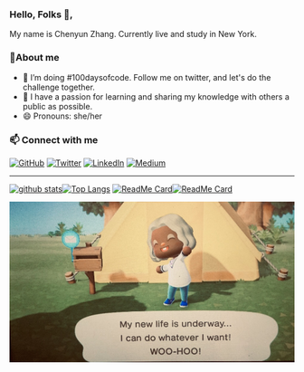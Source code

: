 ### Hello, Folks 👋,

My name is Chenyun Zhang. Currently live and study in New York.  

### 🐶About me 
- 🌱 I’m doing #100daysofcode. Follow me on twitter, and let's do the challenge together.
- 👯 I have a passion for learning and sharing my knowledge with others a public as possible.
- 😄 Pronouns: she/her

<p align="center">
	<h3>📫 Connect with me</h3>
	<a href="https://github.com/ChenyunZhang"><img src="https://img.shields.io/github/followers/ChenyunZhang.svg?label=GitHub&style=social" alt="GitHub"></a>
	<a href="https://twitter.com/Ttrazcy"><img src="https://img.shields.io/twitter/follow/Ttrazcy?label=Twitter&style=social" alt="Twitter"></a>
	<a href="www.linkedin.com/in/tracy-zhang-link816"><img src="https://img.shields.io/badge/LinkedIn--_.svg?style=social&logo=linkedin" alt="LinkedIn"></a>
	<a href="https://medium.com/@morningchenyun"><img src="https://img.shields.io/badge/Medium--_.svg?style=social&logo=Medium" alt="Medium"></a>
</p>

<hr/>

[![github stats](https://github-readme-stats.vercel.app/api?username=ChenyunZhang&show_icons=true&theme=buefy)](https://github.com/ChenyunZhang/github-readme-stats)[![Top Langs](https://github-readme-stats.vercel.app/api/top-langs/?username=ChenyunZhang&layout=compact&theme=buefy&langs_count=8)](https://github.com/ChenyunZhang/github-readme-stats)
[![ReadMe Card](https://github-readme-stats.vercel.app/api/pin/?username=ChenyunZhang&repo=codera&theme=buefy)](https://github.com/anuraghazra/github-readme-stats)[![ReadMe Card](https://github-readme-stats.vercel.app/api/pin/?username=ChenyunZhang&repo=rotten_potato.github.io&theme=buefy)](https://github.com/anuraghazra/github-readme-stats)

![Image](https://github.com/ChenyunZhang/ChenyunZhang/blob/main/AC.jpg?raw=true)

